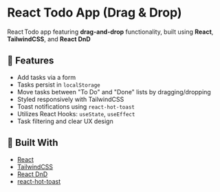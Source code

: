 # React Todo App (Drag & Drop)

React Todo app featuring **drag-and-drop** functionality, built using **React**, **TailwindCSS**, and **React DnD**

## 🔧 Features

- Add tasks via a form
- Tasks persist in `localStorage`
- Move tasks between "To Do" and "Done" lists by dragging/dropping
- Styled responsively with TailwindCSS
- Toast notifications using `react-hot-toast`
- Utilizes React Hooks: `useState`, `useEffect`
- Task filtering and clear UX design

## 🧰 Built With

- [React](https://reactjs.org/)
- [TailwindCSS](https://tailwindcss.com/)
- [React DnD](https://react-dnd.github.io/react-dnd/about)
- [react-hot-toast](https://react-hot-toast.com/)

